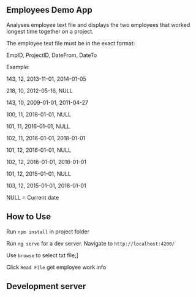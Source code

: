 
## Employees Demo App
Analyses employee text file and displays the two employees that worked longest time together on a project.

The employee text file must be in the exact format:

EmpID, ProjectID, DateFrom, DateTo

Example:

143, 12, 2013-11-01, 2014-01-05

218, 10, 2012-05-16, NULL

143, 10, 2009-01-01, 2011-04-27

100, 11, 2018-01-01, NULL

101, 11, 2016-01-01, NULL

102, 11, 2016-01-01, 2018-01-01

101, 12, 2016-01-01, NULL

102, 12, 2016-01-01, 2018-01-01

101, 12, 2015-01-01, NULL

103, 12, 2015-01-01, 2018-01-01

NULL = Current date

## How to Use

Run `npm install` in project folder

Run `ng serve` for a dev server. Navigate to `http://localhost:4200/`

Use `browse`  to select txt file;]

Click `Read File` get employee work info 











## Development server



